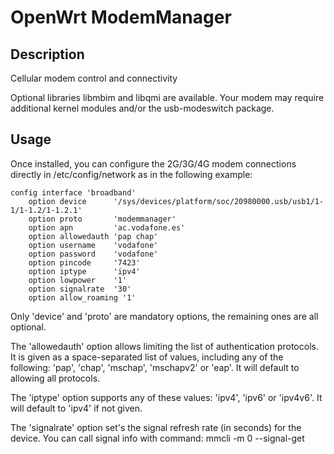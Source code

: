 # OpenWrt ModemManager

## Description

Cellular modem control and connectivity

Optional libraries libmbim and libqmi are available.
Your modem may require additional kernel modules and/or the usb-modeswitch
package.

## Usage

Once installed, you can configure the 2G/3G/4G modem connections directly in
/etc/config/network as in the following example:

    config interface 'broadband'
        option device      '/sys/devices/platform/soc/20980000.usb/usb1/1-1/1-1.2/1-1.2.1'
        option proto       'modemmanager'
        option apn         'ac.vodafone.es'
        option allowedauth 'pap chap'
        option username    'vodafone'
        option password    'vodafone'
        option pincode     '7423'
        option iptype      'ipv4'
        option lowpower    '1'
        option signalrate  '30'
        option allow_roaming '1'

Only 'device' and 'proto' are mandatory options, the remaining ones are all
optional.

The 'allowedauth' option allows limiting the list of authentication protocols.
It is given as a space-separated list of values, including any of the
following: 'pap', 'chap', 'mschap', 'mschapv2' or 'eap'. It will default to
allowing all protocols.

The 'iptype' option supports any of these values: 'ipv4', 'ipv6' or 'ipv4v6'.
It will default to 'ipv4' if not given.

The 'signalrate' option set's the signal refresh rate (in seconds) for the device.
You can call signal info with command: mmcli -m 0 --signal-get
